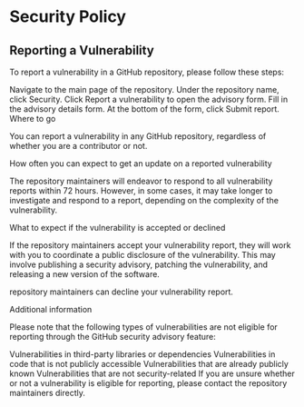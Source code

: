 # Security Policy

## Reporting a Vulnerability
To report a vulnerability in a GitHub repository, please follow these steps:

Navigate to the main page of the repository.
Under the repository name, click Security.
Click Report a vulnerability to open the advisory form.
Fill in the advisory details form.
At the bottom of the form, click Submit report.
Where to go

You can report a vulnerability in any GitHub repository, regardless of whether you are a contributor or not.

How often you can expect to get an update on a reported vulnerability

The repository maintainers will endeavor to respond to all vulnerability reports within 72 hours. However, in some cases, it may take longer to investigate and respond to a report, depending on the complexity of the vulnerability.

What to expect if the vulnerability is accepted or declined

If the repository maintainers accept your vulnerability report, they will work with you to coordinate a public disclosure of the vulnerability. This may involve publishing a security advisory, patching the vulnerability, and releasing a new version of the software.

repository maintainers can decline your vulnerability report.

Additional information

Please note that the following types of vulnerabilities are not eligible for reporting through the GitHub security advisory feature:

Vulnerabilities in third-party libraries or dependencies
Vulnerabilities in code that is not publicly accessible
Vulnerabilities that are already publicly known
Vulnerabilities that are not security-related
If you are unsure whether or not a vulnerability is eligible for reporting, please contact the repository maintainers directly.
